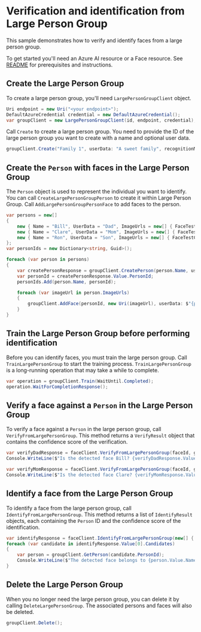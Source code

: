 # Verification and identification from Large Person Group

This sample demonstrates how to verify and identify faces from a large person group.

To get started you'll need an Azure AI resource or a Face resource. See [README][README] for prerequisites and instructions.

## Create the Large Person Group

To create a large person group, you'll need `LargePersonGroupClient` object.
    
```C# Snippet:CreateLargePersonGroupClient
Uri endpoint = new Uri("<your endpoint>");
DefaultAzureCredential credential = new DefaultAzureCredential();
var groupClient = new LargePersonGroupClient(id, endpoint, credential);
```

Call `Create` to create a large person group. You need to provide the ID of the large person group you want to create with a name and optional user data.

```C# Snippet:VerifyAndIdentifyFromLargePersonGroup_CreateLargePersonGroup
groupClient.Create("Family 1", userData: "A sweet family", recognitionModel: FaceRecognitionModel.Recognition04);
```

## Create the `Person` with faces in the Large Person Group

The `Person` object is used to represent the individual you want to identify. You can call `CreateLargePersonGroupPerson` to create it within Large Person Group. Call `AddLargePersonGroupPersonFace` to add faces to the person.

```C# Snippet:VerifyAndIdentifyFromLargePersonGroup_CreatePersonAndAddFaces
var persons = new[]
{
    new { Name = "Bill", UserData = "Dad", ImageUrls = new[] { FaceTestConstant.UrlFamily1Dad1Image, FaceTestConstant.UrlFamily1Dad2Image } },
    new { Name = "Clare", UserData = "Mom", ImageUrls = new[] { FaceTestConstant.UrlFamily1Mom1Image, FaceTestConstant.UrlFamily1Mom2Image } },
    new { Name = "Ron", UserData = "Son", ImageUrls = new[] { FaceTestConstant.UrlFamily1Son1Image, FaceTestConstant.UrlFamily1Son2Image } }
};
var personIds = new Dictionary<string, Guid>();

foreach (var person in persons)
{
    var createPersonResponse = groupClient.CreatePerson(person.Name, userData: person.UserData);
    var personId = createPersonResponse.Value.PersonId;
    personIds.Add(person.Name, personId);

    foreach (var imageUrl in person.ImageUrls)
    {
        groupClient.AddFace(personId, new Uri(imageUrl), userData: $"{person.UserData}-{imageUrl}", detectionModel: FaceDetectionModel.Detection03);
    }
}
```

## Train the Large Person Group before performing identification

Before you can identify faces, you must train the large person group. Call `TrainLargePersonGroup` to start the training process. `TrainLargePersonGroup` is a long-running operation that may take a while to complete.

```C# Snippet:VerifyAndIdentifyFromLargePersonGroup_Train
var operation = groupClient.Train(WaitUntil.Completed);
operation.WaitForCompletionResponse();
```

## Verify a face against a `Person` in the Large Person Group

To verify a face against a `Person` in the large person group, call `VerifyFromLargePersonGroup`. This method returns a `VerifyResult` object that contains the confidence score of the verification.

```C# Snippet:VerifyAndIdentifyFromLargePersonGroup_Verify
var verifyDadResponse = faceClient.VerifyFromLargePersonGroup(faceId, groupId, personIds["Bill"]);
Console.WriteLine($"Is the detected face Bill? {verifyDadResponse.Value.IsIdentical} ({verifyDadResponse.Value.Confidence})");

var verifyMomResponse = faceClient.VerifyFromLargePersonGroup(faceId, groupId, personIds["Clare"]);
Console.WriteLine($"Is the detected face Clare? {verifyMomResponse.Value.IsIdentical} ({verifyMomResponse.Value.Confidence})");
```

## Identify a face from the Large Person Group

To identify a face from the large person group, call `IdentifyFromLargePersonGroup`. This method returns a list of `IdentifyResult` objects, each containing the `Person` ID and the confidence score of the identification.

```C# Snippet:VerifyAndIdentifyFromLargePersonGroup_Identify
var identifyResponse = faceClient.IdentifyFromLargePersonGroup(new[] { faceId }, groupId);
foreach (var candidate in identifyResponse.Value[0].Candidates)
{
    var person = groupClient.GetPerson(candidate.PersonId);
    Console.WriteLine($"The detected face belongs to {person.Value.Name} ({candidate.Confidence})");
}
```

## Delete the Large Person Group

When you no longer need the large person group, you can delete it by calling `DeleteLargePersonGroup`. The associated persons and faces will also be deleted.

```C# Snippet:VerifyAndIdentifyFromLargePersonGroup_DeleteLargePersonGroup
groupClient.Delete();
```

[README]: https://github.com/Azure/azure-sdk-for-net/tree/main/sdk/face/Azure.AI.Vision.Face#getting-started